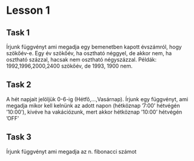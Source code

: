 # Lesson 1

## Task 1

Írjunk függvényt ami megadja egy bemenetben
kapott évszámról, hogy szökőév-e. Egy év
szökőév, ha osztható néggyel, de akkor nem, ha
osztható százzal, hacsak nem osztható
négyszázzal. Példák: 1992,1996,2000,2400
szökőév, de 1993, 1900 nem.

## Task 2

A hét napjait jelöljük 0-6-ig (Hétfő,…,Vasárnap).
Írjunk egy függvényt, ami megadja mikor kell
kelnünk az adott napon (hétköznap ’7:00’ hétvégén
’10:00’), kivéve ha vakációzunk, mert akkor
hétköznap ’10:00’ hétvégén ’OFF’

## Task 3

Írjunk függvényt ami megadja az n. fibonacci
számot
